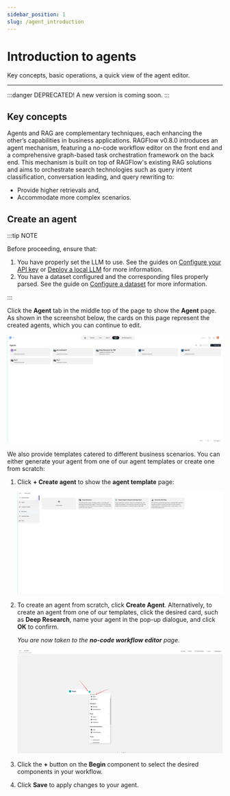 ```yaml
---
sidebar_position: 1
slug: /agent_introduction
---
```


# Introduction to agents

Key concepts, basic operations, a quick view of the agent editor.

---

:::danger DEPRECATED!
A new version is coming soon.
:::

## Key concepts

Agents and RAG are complementary techniques, each enhancing the other’s capabilities in business applications. RAGFlow v0.8.0 introduces an agent mechanism, featuring a no-code workflow editor on the front end and a comprehensive graph-based task orchestration framework on the back end. This mechanism is built on top of RAGFlow's existing RAG solutions and aims to orchestrate search technologies such as query intent classification, conversation leading, and query rewriting to:

- Provide higher retrievals and,
- Accommodate more complex scenarios.

## Create an agent

:::tip NOTE

Before proceeding, ensure that:

1. You have properly set the LLM to use. See the guides on [Configure your API key](../models/llm_api_key_setup.md) or [Deploy a local LLM](../models/deploy_local_llm.mdx) for more information.
2. You have a dataset configured and the corresponding files properly parsed. See the guide on [Configure a dataset](../dataset/configure_knowledge_base.md) for more information.

:::

Click the **Agent** tab in the middle top of the page to show the **Agent** page. As shown in the screenshot below, the cards on this page represent the created agents, which you can continue to edit.

![Agent_list](https://raw.githubusercontent.com/infiniflow/ragflow-docs/main/images/agent_list.jpg)

We also provide templates catered to different business scenarios. You can either generate your agent from one of our agent templates or create one from scratch:

1. Click **+ Create agent** to show the **agent template** page:

   ![agent_template](https://raw.githubusercontent.com/infiniflow/ragflow-docs/main/images/agent_template_list.jpg)

2. To create an agent from scratch, click **Create Agent**. Alternatively, to create an agent from one of our templates, click the desired card, such as **Deep Research**, name your agent in the pop-up dialogue, and click **OK** to confirm.

   *You are now taken to the **no-code workflow editor** page.*

   ![add_component](https://raw.githubusercontent.com/infiniflow/ragflow-docs/main/images/add_component.jpg)

3. Click the **+** button on the **Begin** component to select the desired components in your workflow.
4. Click **Save** to apply changes to your agent.
